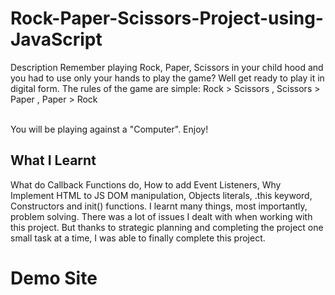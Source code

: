 # Rock-Paper-Scissors-Project-using-JavaScript
Description
Remember playing Rock, Paper, Scissors in your child hood and you had to use only your hands to play the game? Well get ready to play it in digital form. The rules of the game are simple:
Rock > Scissors
, Scissors > Paper
, Paper > Rock

<br> You will be playing against a "Computer". Enjoy! </br>
<h2> What I Learnt </h2>
What do Callback Functions do, How to add Event Listeners, Why Implement HTML to JS DOM manipulation, Objects literals, .this keyword, Constructors and init() functions. 
I learnt many things, most importantly, problem solving. There was a lot of issues I dealt with when working with this project. But thanks to strategic planning and completing the project one small task at a time, I was able to finally complete this project.
<h1> Demo Site </h1>

